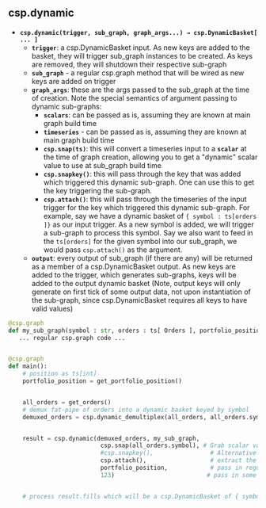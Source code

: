 ## csp.dynamic

-   **`csp.dynamic(trigger, sub_graph, graph_args...) → csp.DynamicBasket[ ... ]`**
    -   **`trigger`**: a csp.DynamicBasket input.
        As new keys are added to the basket, they will trigger sub_graph instances to be created.
        As keys are removed, they will shutdown their respective sub-graph
    -   **`sub_graph`** - a regular csp.graph method that will be wired as new keys are added on trigger
    -   **`graph_args`**: these are the args passed to the sub_graph at the time of creation.
        Note the special semantics of argument passing to dynamic sub-graphs:
        -   **`scalars`**: can be passed as is, assuming they are known at main graph build time
        -   **`timeseries`** - can be passed as is, assuming they are known at main graph build time
        -   **`csp.snap(ts)`**: this will convert a timeseries input to a **`scalar`** at the time of graph creation, allowing you to get a "dynamic" scalar value to use at sub_graph build time
        -   **`csp.snapkey()`**: this will pass through the key that was added which triggered this dynamic sub-graph.
            One can use this to get the key triggering the sub-graph.
        -   **`csp.attach()`**: this will pass through the timeseries of the input trigger for the key which triggered this dynamic sub-graph.
            For example, say we have a dynamic basket of `{ symbol : ts[orders ]}` as our input trigger.
            As a new symbol is added, we will trigger a sub-graph to process this symbol.
            Say we also want to feed in the `ts[orders]` for the given symbol into our sub_graph, we would pass `csp.attach()` as the argument.  
    -   **`output`**: every output of sub_graph (if there are any) will be returned as a member of a csp.DynamicBasket output.
        As new keys are added to the trigger, which generates sub-graphs, keys will be added to the output dynamic basket
        (Note, output keys will only generate on first tick of some output data, not upon instantiation of the sub-graph, since csp.DynamicBasket requires all keys to have valid values)



```python
@csp.graph
def my_sub_graph(symbol : str, orders : ts[ Orders ], portfolio_position : ts[int], some_scalar : int) -> ts[Fill]:
   ... regular csp.graph code ...


@csp.graph
def main():
    # position as ts[int]
    portfolio_position = get_portfolio_position()


    all_orders = get_orders()
    # demux fat-pipe of orders into a dynamic basket keyed by symbol
    demuxed_orders = csp.dynamic_demultiplex(all_orders, all_orders.symbol)


    result = csp.dynamic(demuxed_orders, my_sub_graph,
                          csp.snap(all_orders.symbol), # Grab scalar value of all_orders.symbol at time of instantiation
                          #csp.snapkey(),                # Alternative way to grab the key that instantiated the sub-graph
                          csp.attach(),                  # extract the demuxed_orders[symbol] time series of the symbol being created in the sub_graph
                          portfolio_position,            # pass in regular ts[]
                          123)                          # pass in some scalar


    # process result.fills which will be a csp.DynamicBasket of { symbol : ts[Fill] }
```
